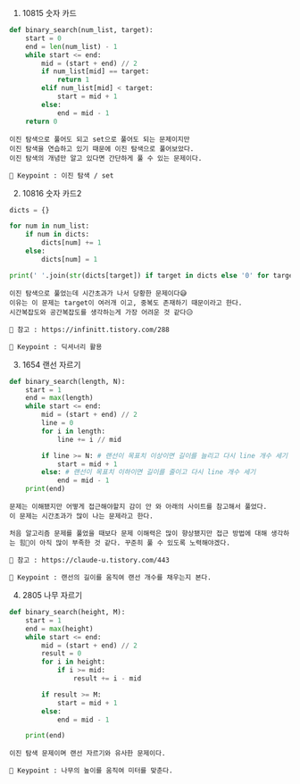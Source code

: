 1. 10815 숫자 카드
``` python
def binary_search(num_list, target):
    start = 0
    end = len(num_list) - 1
    while start <= end:
        mid = (start + end) // 2
        if num_list[mid] == target:
            return 1
        elif num_list[mid] < target:
            start = mid + 1
        else:
            end = mid - 1
    return 0
```

    이진 탐색으로 풀어도 되고 set으로 풀어도 되는 문제이지만
    이진 탐색을 연습하고 있기 때문에 이진 탐색으로 풀어보았다.
    이진 탐색의 개념만 알고 있다면 간단하게 풀 수 있는 문제이다.

    🔑 Keypoint : 이진 탐색 / set

2. 10816 숫자 카드2
``` python
dicts = {}

for num in num_list:
    if num in dicts:
        dicts[num] += 1
    else:
        dicts[num] = 1

print(' '.join(str(dicts[target]) if target in dicts else '0' for target in check_list))
```

    이진 탐색으로 풀었는데 시간초과가 나서 당황한 문제이다😅
    이유는 이 문제는 target이 여러개 이고, 중복도 존재하기 때문이라고 한다.
    시간복잡도와 공간복잡도를 생각하는게 가장 어려운 것 같다😥

    📖 참고 : https://infinitt.tistory.com/288

    🔑 Keypoint : 딕셔너리 활용

3. 1654 랜선 자르기
``` python
def binary_search(length, N):
    start = 1
    end = max(length)
    while start <= end:
        mid = (start + end) // 2
        line = 0
        for i in length:
            line += i // mid

        if line >= N: # 랜선이 목표치 이상이면 길이를 늘리고 다시 line 개수 세기
            start = mid + 1
        else: # 랜선이 목표치 이하이면 길이를 줄이고 다시 line 개수 세기
            end = mid - 1
    print(end)
```

    문제는 이해됐지만 어떻게 접근해야할지 감이 안 와 아래의 사이트를 참고해서 풀었다.
    이 문제는 시간초과가 많이 나는 문제라고 한다.
    
    처음 알고리즘 문제를 풀었을 때보다 문제 이해력은 많이 향상됐지만 접근 방법에 대해 생각하는 힘💪이 아직 많이 부족한 것 같다. 꾸준히 풀 수 있도록 노력해야겠다.

    📖 참고 : https://claude-u.tistory.com/443

    🔑 Keypoint : 랜선의 길이를 움직여 랜선 개수를 채우는지 본다.

4. 2805 나무 자르기
``` python
def binary_search(height, M):
    start = 1
    end = max(height)
    while start <= end:
        mid = (start + end) // 2
        result = 0
        for i in height:
            if i >= mid:
                result += i - mid

        if result >= M:
            start = mid + 1
        else:
            end = mid - 1

    print(end)
```

    이진 탐색 문제이며 랜선 자르기와 유사한 문제이다.

    🔑 Keypoint : 나무의 높이를 움직여 미터를 맞춘다.